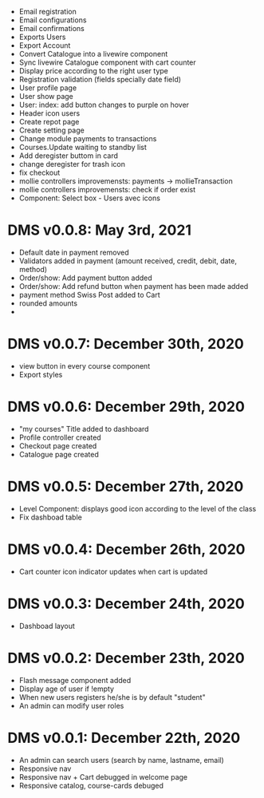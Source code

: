 - Email registration
- Email configurations
- Email confirmations
- Exports Users
- Export Account
- Convert Catalogue into a livewire component
- Sync livewire Catalogue component with cart counter
- Display price according to the right user type
- Registration validation (fields specially date field)
- User profile page
- User show page
- User: index: add button changes to purple on hover
- Header icon users
- Create repot page
- Create setting page
- Change module payments to transactions
- Courses.Update waiting to standby list
- Add deregister buttom in card
- change deregister for trash icon
- fix checkout
- mollie controllers improvemensts: payments -> mollieTransaction 
- mollie controllers improvemensts: check if order exist
- Component: Select box - Users avec icons

# DMS v0.0.8: May 3rd, 2021
* Default date in payment removed
* Validators added in payment (amount received, credit, debit, date, method)
* Order/show: Add payment button added
* Order/show: Add refund button when payment has been made added
* payment method Swiss Post added to Cart
* rounded amounts 
*

# DMS v0.0.7: December 30th, 2020
* view button in every course component
* Export styles

# DMS v0.0.6: December 29th, 2020
* "my courses" Title added to dashboard 
* Profile controller created 
* Checkout page created
* Catalogue page created

# DMS v0.0.5: December 27th, 2020
* Level Component: displays good icon according to the level of the class
* Fix dashboad table

# DMS v0.0.4: December 26th, 2020
* Cart counter icon indicator updates when cart is updated

# DMS v0.0.3: December 24th, 2020
* Dashboad layout 

# DMS v0.0.2: December 23th, 2020
* Flash message component added
* Display age of user if !empty
* When new users registers he/she is by default "student"
* An admin can modify user roles 

# DMS v0.0.1: December 22th, 2020
* An admin can search users (search by name, lastname, email)
* Responsive nav
* Responsive nav + Cart debugged in welcome page
* Responsive catalog, course-cards debuged
